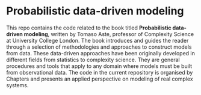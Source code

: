 # Probabilistic data-driven modeling

This repo contains the code related to the book titled __Probabilistic data-driven modeling__, written by Tomaso Aste, professor of Complexity Science at University College London. The book introduces and guides the reader through a selection of methodologies and approaches to construct models from data. These data-driven approaches have been originally developed in different fields from statistics to complexity science. They are general procedures and tools that apply to any domain where models must be built from observational data. The code in the current repository is organised by Chapters and presents an applied perspective on modeling of real complex systems.